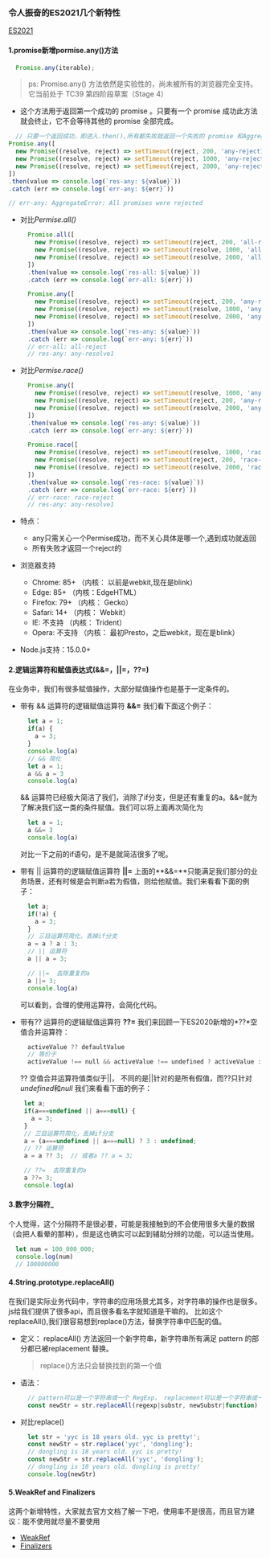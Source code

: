 ### 令人振奋的ES2021几个新特性

[ES2021](https://v8.dev/features/tags/es2021)

#### 1.promise新增pormise.any()方法

  ```js
    Promise.any(iterable);
  ```

> ps: Promise.any() 方法依然是实验性的，尚未被所有的浏览器完全支持。它当前处于 TC39 第四阶段草案（Stage 4）

* 这个方法用于返回第一个成功的 promise 。只要有一个 promise 成功此方法就会终止，它不会等待其他的 promise 全部完成。

```js
  // 只要一个返回成功，即进入.then(),所有都失败就返回一个失败的 promise 和AggregateError类型的实例
Promise.any([
  new Promise((resolve, reject) => setTimeout(reject, 200, 'any-reject1')),
  new Promise((resolve, reject) => setTimeout(reject, 1000, 'any-reject2')),
  new Promise((resolve, reject) => setTimeout(reject, 2000, 'any-reject3')),
])
.then(value => console.log(`res-any: ${value}`))
.catch (err => console.log(`err-any: ${err}`))

// err-any: AggregateError: All promises were rejected
```

* 对比*Permise.all()*

  ```js
    Promise.all([
      new Promise((resolve, reject) => setTimeout(reject, 200, 'all-reject')),
      new Promise((resolve, reject) => setTimeout(resolve, 1000, 'all-resolve1')),
      new Promise((resolve, reject) => setTimeout(resolve, 2000, 'all-resolve2')),
    ])
    .then(value => console.log(`res-all: ${value}`))
    .catch (err => console.log(`err-all: ${err}`))

    Promise.any([
      new Promise((resolve, reject) => setTimeout(reject, 200, 'any-reject')),
      new Promise((resolve, reject) => setTimeout(resolve, 1000, 'any-resolve1')),
      new Promise((resolve, reject) => setTimeout(resolve, 2000, 'any-resolve2')),
    ])
    .then(value => console.log(`res-any: ${value}`))
    .catch (err => console.log(`err-any: ${err}`))
    // err-all: all-reject
    // res-any: any-resolve1
  ```

* 对比*Permise.race()*

  ```js
    Promise.any([
      new Promise((resolve, reject) => setTimeout(resolve, 1000, 'any-resolve1')),
      new Promise((resolve, reject) => setTimeout(reject, 200, 'any-reject')),
      new Promise((resolve, reject) => setTimeout(resolve, 2000, 'any-resolve2')),
    ])
    .then(value => console.log(`res-any: ${value}`))
    .catch (err => console.log(`err-any: ${err}`))

    Promise.race([
      new Promise((resolve, reject) => setTimeout(resolve, 1000, 'race-resolve1')),
      new Promise((resolve, reject) => setTimeout(reject, 200, 'race-reject')),
      new Promise((resolve, reject) => setTimeout(resolve, 2000, 'race-resolve2')),
    ])
    .then(value => console.log(`res-race: ${value}`))
    .catch (err => console.log(`err-race: ${err}`))
    // err-race: race-reject
    // res-any: any-resolve1
  ```

* 特点：
  * any只需关心一个Permise成功，而不关心具体是哪一个,遇到成功就返回
  * 所有失败才返回一个reject的
* 浏览器支持
  * Chrome: 85+ （内核： 以前是webkit,现在是blink）
  * Edge: 85+ （内核：EdgeHTML）
  * Firefox: 79+ （内核： Gecko）
  * Safari: 14+ （内核： Webkit）
  * IE: 不支持 （内核： Trident）
  * Opera: 不支持  （内核： 最初Presto，之后webkit，现在是blink）
* Node.js支持：15.0.0+


#### 2.逻辑运算符和赋值表达式(&&=，||=，??=)

  在业务中，我们有很多赋值操作，大部分赋值操作也是基于一定条件的。

* 带有 && 运算符的逻辑赋值运算符 **&&=**
  我们看下面这个例子：

  ```js
    let a = 1;
    if(a) {
      a = 3;
    }
    console.log(a)
    // && 简化
    let a = 1;
    a && a = 3
    console.log(a)
  ```

  && 运算符已经极大简洁了我们，消除了if分支，但是还有重复的a。&&=就为了解决我们这一类的条件赋值。我们可以将上面再次简化为

  ```js
    let a = 1;
    a &&= 3
    console.log(a)
  ```

  对比一下之前的if语句，是不是就简洁很多了呢。

* 带有 || 运算符的逻辑赋值运算符 **||=**
  上面的**&&=**只能满足我们部分的业务场景，还有时候是会判断a若为假值，则给他赋值。我们来看看下面的例子：

  ```js
    let a;
    if(!a) {
      a = 3;
    }
    // 三目运算符简化，丢掉if分支
    a = a ? a : 3;
    // || 运算符
    a || a = 3;

    // ||=  去除重复的a
    a ||= 3;
    console.log(a)
  ```
  
  可以看到，合理的使用运算符，会简化代码。

* 带有?? 运算符的逻辑赋值运算符 **??=**
  我们来回顾一下ES2020新增的*??*空值合并运算符：

  ```js
    activeValue ?? defaultValue
    // 等价于
    activeValue !== null && activeValue !== undefined ? activeValue : defaultValue
  ```

  ?? 空值合并运算符值类似于||， 不同的是||针对的是所有假值，而??只针对*undefined*和*null*
  我们来看看下面的例子：

   ```js
    let a;
    if(a===undefined || a===null) {
      a = 3;
    }
    // 三目运算符简化，丢掉if分支
    a = (a===undefined || a===null) ? 3 : undefined;
    // ?? 运算符
    a = a ?? 3;  // 或者a ?? a = 3;

    // ??=  去除重复的a
    a ??= 3;
    console.log(a)
  ```

#### 3.数字分隔符_

个人觉得，这个分隔符不是很必要，可能是我接触到的不会使用很多大量的数据（会把人看晕的那种），但是这也确实可以起到辅助分辨的功能，可以适当使用。

```js
  let num = 100_000_000;
  console.log(num)
  // 100000000
```

#### 4.String.prototype.replaceAll()

  在我们是实际业务代码中，字符串的应用场景尤其多，对字符串的操作也是很多。js给我们提供了很多api，而且很多看名字就知道是干嘛的。
  比如这个replaceAll(),我们很容易想到replace()方法，替换字符串中匹配的值。

* 定义：
  replaceAll() 方法返回一个新字符串，新字符串所有满足 pattern 的部分都已被replacement 替换。
  > replace()方法只会替换找到的第一个值
* 语法：

  ```js
    // pattern可以是一个字符串或一个 RegExp， replacement可以是一个字符串或一个在每次匹配被调用的函数。
    const newStr = str.replaceAll(regexp|substr, newSubstr|function)
  ```

* 对比replace()

  ```js
    let str = 'yyc is 18 years old. yyc is pretty!';
    const newStr = str.replace('yyc', 'dongling');
    // dongling is 18 years old. yyc is pretty!
    const newStr = str.replaceAll('yyc', 'dongling');
    // dongling is 18 years old. dongling is pretty!
    console.log(newStr)
  ```

#### 5.WeakRef and Finalizers

这两个新增特性，大家就去官方文档了解一下吧，使用率不是很高，而且官方建议：能不使用就尽量不要使用

* [WeakRef](https://developer.mozilla.org/zh-CN/docs/Web/JavaScript/Reference/Global_Objects/WeakRef)
* [Finalizers](https://developer.mozilla.org/zh-CN/docs/Web/JavaScript/Reference/Global_Objects/inalizationRegistry)
